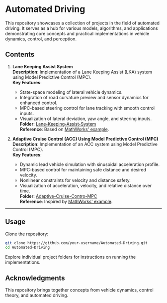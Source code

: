 
# Automated Driving

This repository showcases a collection of projects in the field of automated driving. It serves as a hub for various models, algorithms, and applications demonstrating core concepts and practical implementations in vehicle dynamics, control, and perception.

## Contents

1. **Lane Keeping Assist System**  
   **Description**: Implementation of a Lane Keeping Assist (LKA) system using Model Predictive Control (MPC).  
   **Key Features**:  
   - State-space modeling of lateral vehicle dynamics.  
   - Integration of road curvature preview and sensor dynamics for enhanced control.  
   - MPC-based steering control for lane tracking with smooth control inputs.  
   - Visualization of lateral deviation, yaw angle, and steering inputs.  
   **Folder**: [Lane-Keeping-Assist-System](./Lane-Keeping-Assist-System)  
   **Reference**: Based on [MathWorks' example](https://de.mathworks.com/help/mpc/ug/lane-keeping-assist-system-using-model-predictive-control.html).

2. **Adaptive Cruise Control (ACC) Using Model Predictive Control (MPC)**  
   **Description**: Implementation of an ACC system using Model Predictive Control (MPC).  
   **Key Features**:  
   - Dynamic lead vehicle simulation with sinusoidal acceleration profile.  
   - MPC-based control for maintaining safe distance and desired velocity.  
   - Nonlinear constraints for velocity and distance safety.  
   - Visualization of acceleration, velocity, and relative distance over time.  
   **Folder**: [Adaptive-Cruise-Contro-MPC](./Adaptive-Cruise-Control-MPC)  
   **Reference**: Inspired by [MathWorks' example](https://de.mathworks.com/help/mpc/ug/adaptive-cruise-control-using-model-predictive-controller.html).

---

## Usage

Clone the repository:  
```bash
git clone https://github.com/your-username/Automated-Driving.git
cd Automated-Driving
```

Explore individual project folders for instructions on running the implementations.

## Acknowledgments

This repository brings together concepts from vehicle dynamics, control theory, and automated driving.
